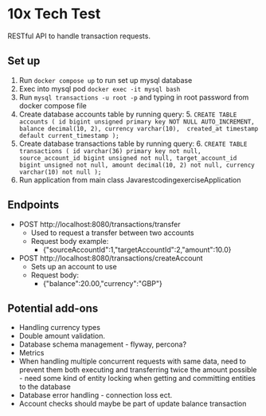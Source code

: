 # 10x Tech Test

RESTful API to handle transaction requests.

## Set up
1. Run `docker compose up` to run set up mysql database
2. Exec into mysql pod `docker exec -it mysql bash`
3. Run `mysql transactions -u root -p` and typing in root password from docker compose file
4. Create database accounts table by running query:
   5. `CREATE TABLE accounts
       (
          id bigint unsigned primary key NOT NULL AUTO_INCREMENT, 
          balance decimal(10, 2), currency varchar(10), 
          created_at timestamp default current_timestamp
       );` 
5. Create database transactions table by running query:
   6. `CREATE TABLE transactions
      (
          id varchar(36) primary key not null,
          source_account_id bigint unsigned not null,
          target_account_id bigint unsigned not null,
          amount decimal(10, 2) not null,
          currency varchar(10) not null
      );`
6. Run application from main class JavarestcodingexerciseApplication

## Endpoints
* POST http://localhost:8080/transactions/transfer
  * Used to request a transfer between two accounts 
  * Request body example:
      * {"sourceAccountId":1,"targetAccountId":2,"amount":10.0}
* POST http://localhost:8080/transactions/createAccount
  * Sets up an account to use
  * Request body:
    * {"balance":20.00,"currency":"GBP"}

## Potential add-ons
* Handling currency types
* Double amount validation.
* Database schema management - flyway, percona?
* Metrics
* When handling multiple concurrent requests with same data, need to prevent them both executing and transferring twice 
the amount possible - need some kind of entity locking when getting and committing entities to the database
* Database error handling - connection loss ect.
* Account checks should maybe be part of update balance transaction